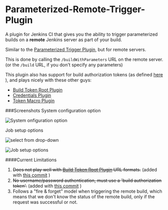 Parameterized-Remote-Trigger-Plugin
===================================

A plugin for Jenkins CI  that gives you the ability to trigger parameterized builds on a **remote** Jenkins server as part of your build.

Similar to the [Parameterized Trigger Plugin](https://wiki.jenkins-ci.org/display/JENKINS/Parameterized+Trigger+Plugin), but for remote servers.

This is done by calling the ```/buildWithParameters``` URL on the remote server. (or the ```/build``` URL, if you don't specify any parameters)

This plugin also has support for build authorization tokens (as defined [here](https://wiki.jenkins-ci.org/display/JENKINS/Quick+and+Simple+Security) ), and plays nicely with these other guys:
- [Build Token Root Plugin](https://wiki.jenkins-ci.org/display/JENKINS/Build+Token+Root+Plugin)
- [Credentials Plugin](https://wiki.jenkins-ci.org/display/JENKINS/Credentials+Plugin)
- [Token Macro Plugin](https://wiki.jenkins-ci.org/display/JENKINS/Token+Macro+Plugin)



###Screenshots
System configuration option

![System onfiguration option](https://raw.github.com/morficus/Parameterized-Remote-Trigger-Plugin/master/screenshots/1-system-settings.png)


Job setup options

![select from drop-down](https://raw.github.com/morficus/Parameterized-Remote-Trigger-Plugin/master/screenshots/2-build-configuration-1.png)

![Job setup options](https://raw.github.com/morficus/Parameterized-Remote-Trigger-Plugin/master/screenshots/3-build-configuration-2.png)


####Current Limitations
1. ~~Does not play well with [Build Token Root Plugin](https://wiki.jenkins-ci.org/display/JENKINS/Build+Token+Root+Plugin) URL formats.~~ (added with [this commit](https://github.com/morficus/Parameterized-Remote-Trigger-Plugin/commit/f687dbe75d1c4f39f7e14b68220890384d7c5674)  )
2. ~~No username/password authentication, must use a 'build authorization token'.~~ (added with [this commit](https://github.com/morficus/Parameterized-Remote-Trigger-Plugin/commit/a23ade0add621830e85eb228990a95658e239b80) )
3. Follows a "fire & forget" model when triggering the remote build, which means that we don't know the status of the remote build, only if the request was successful or not.
